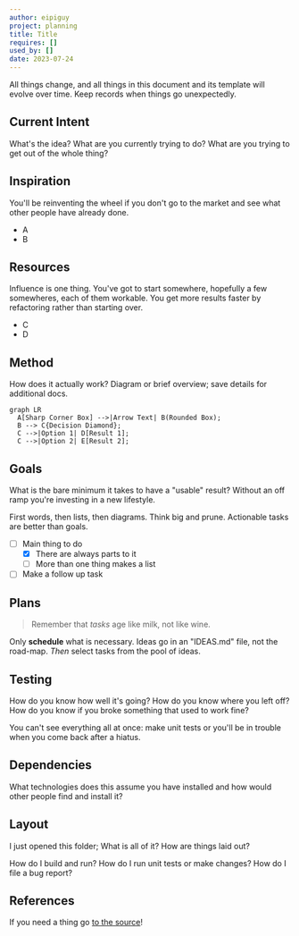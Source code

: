 ```yaml
---
author: eipiguy
project: planning
title: Title
requires: []
used_by: []
date: 2023-07-24
---
```


All things change, and all things in this document and its template will evolve over time. Keep records when things go unexpectedly.

## Current Intent

What's the idea? What are you currently trying to do? What are you trying to get out of the whole thing?

## Inspiration

You'll be reinventing the wheel if you don't go to the market and see what other people have already done.

- A
- B

## Resources

Influence is one thing. You've got to start somewhere, hopefully a few somewheres, each of them workable. You get more results faster by refactoring rather than starting over.

- C
- D

## Method

How does it actually work? Diagram or brief overview; save details for additional docs.

```mermaid
graph LR
  A[Sharp Corner Box] -->|Arrow Text| B(Rounded Box);
  B --> C{Decision Diamond};
  C -->|Option 1| D[Result 1];
  C -->|Option 2| E[Result 2];
```

## Goals

What is the bare minimum it takes to have a "usable" result? Without an off ramp you're investing in a new lifestyle.

First words, then lists, then diagrams. Think big and prune. Actionable tasks are better than goals.

- [ ] Main thing to do
  - [x] There are always parts to it
  - [ ] More than one thing makes a list
- [ ] Make a follow up task

## Plans

> Remember that *tasks* age like milk, not like wine.

Only **schedule** what is necessary. Ideas go in an "IDEAS.md" file, not the road-map. *Then* select tasks from the pool of ideas.

## Testing

How do you know how well it's going? How do you know where you left off? How do you know if you broke something that used to work fine?

You can't see everything all at once: make unit tests or you'll be in trouble when you come back after a hiatus.

## Dependencies

What technologies does this assume you have installed and how would other people find and install it?

## Layout

I just opened this folder; What is all of it? How are things laid out?

How do I build and run? How do I run unit tests or make changes? How do I file a bug report?

## References

If you need a thing go [to the source](src)!

[src]: www.alwayslistyoursources.com
